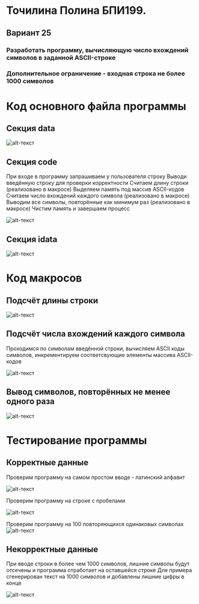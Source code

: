 # Точилина Полина БПИ199.
## Вариант 25
### Разработать программу, вычисляющую число вхождений символов в заданной ASCII-строке
### Дополнительное ограничение - входная строка не более 1000 символов

# Код основного файла программы
## Секция data

![alt-текст](https://github.com/LittlePotato14/FASM_HW3/blob/master/Screens/data.png "data")

## Секция code
При входе в программу запрашиваем у пользователя строку
Выводи введённую строку для проверки корректности
Считаем длину строки (реализовано в макросе)
Выделяем память под массив ASCII-кодов
Считаем число вхождений каждого символа (реализовано в макросе)
Выводим все символы, повторённые как минимум раз (реализовано в макросе)
Чистим память и завершаем процесс

![alt-текст](https://github.com/LittlePotato14/FASM_HW3/blob/master/Screens/code.png "code")

## Секция idata
![alt-текст](https://github.com/LittlePotato14/FASM_HW3/blob/master/Screens/idata.png "idata")

# Код макросов
## Подсчёт длины строки

![alt-текст](https://github.com/LittlePotato14/FASM_HW3/blob/master/Screens/strLenMacro.png "str len macro")

## Подсчёт числа вхождений каждого символа
Проходимся по символам введённой строки, вычисляем ASCII коды символов, инкрементируем соответсвующие элементы массива ASCII-кодов

![alt-текст](https://github.com/LittlePotato14/FASM_HW3/blob/master/Screens/countAsciiMacro.png "count ASCII macro")

## Вывод символов, повторённых не менее одного раза

![alt-текст](https://github.com/LittlePotato14/FASM_HW3/blob/master/Screens/outMacro.png "output macro")

# Тестирование программы
## Корректные данные
Проверим программу на самом простом вводе - латинский алфавит

![alt-текст](https://github.com/LittlePotato14/FASM_HW3/blob/master/Screens/Рисунок1.png "Рисунок 1")

Проверим программу на строке с пробелами

![alt-текст](https://github.com/LittlePotato14/FASM_HW3/blob/master/Screens/Рисунок2.png "Рисунок 2")

Проверим программу на 100 повторяющихся одинаковых символах
![alt-текст](https://github.com/LittlePotato14/FASM_HW3/blob/master/Screens/Рисунок3.png "Рисунок 3")

## Некорректные данные
При вводе строки в более чем 1000 символов, лишние символы будут отсечены и программа отработает на оставшейся строке
Для примера сгенерирован текст на 1000 символов и добавлены лишние цифры в конце

![alt-текст](https://github.com/LittlePotato14/FASM_HW3/blob/master/Screens/Рисунок4.png "Рисунок 4")
